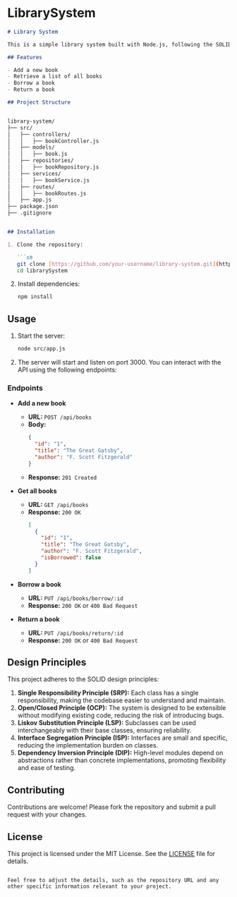 # LibrarySystem
```markdown
# Library System

This is a simple library system built with Node.js, following the SOLID design principles. It allows you to manage books in a library, including adding new books, retrieving a list of all books, borrowing books, and returning books.

## Features

- Add a new book
- Retrieve a list of all books
- Borrow a book
- Return a book

## Project Structure


library-system/
├── src/
│   ├── controllers/
│   │   ├── bookController.js
│   ├── models/
│   │   ├── book.js
│   ├── repositories/
│   │   ├── bookRepository.js
│   ├── services/
│   │   ├── bookService.js
│   ├── routes/
│   │   ├── bookRoutes.js
│   ├── app.js
├── package.json
├── .gitignore


## Installation

1. Clone the repository:

   ```sh
   git clone [https://github.com/your-username/library-system.git](https://github.com/Prajwal306/LibrarySystem)
   cd librarySystem
   ```

2. Install dependencies:

   ```sh
   npm install
   ```

## Usage

1. Start the server:

   ```sh
   node src/app.js
   ```

2. The server will start and listen on port 3000. You can interact with the API using the following endpoints:

### Endpoints

- **Add a new book**
  - **URL:** `POST /api/books`
  - **Body:**
    ```json
    {
      "id": "1",
      "title": "The Great Gatsby",
      "author": "F. Scott Fitzgerald"
    }
    ```
  - **Response:** `201 Created`

- **Get all books**
  - **URL:** `GET /api/books`
  - **Response:** `200 OK`
    ```json
    [
      {
        "id": "1",
        "title": "The Great Gatsby",
        "author": "F. Scott Fitzgerald",
        "isBorrowed": false
      }
    ]
    ```

- **Borrow a book**
  - **URL:** `PUT /api/books/borrow/:id`
  - **Response:** `200 OK` or `400 Bad Request`

- **Return a book**
  - **URL:** `PUT /api/books/return/:id`
  - **Response:** `200 OK` or `400 Bad Request`

## Design Principles

This project adheres to the SOLID design principles:

1. **Single Responsibility Principle (SRP):** Each class has a single responsibility, making the codebase easier to understand and maintain.
2. **Open/Closed Principle (OCP):** The system is designed to be extensible without modifying existing code, reducing the risk of introducing bugs.
3. **Liskov Substitution Principle (LSP):** Subclasses can be used interchangeably with their base classes, ensuring reliability.
4. **Interface Segregation Principle (ISP):** Interfaces are small and specific, reducing the implementation burden on classes.
5. **Dependency Inversion Principle (DIP):** High-level modules depend on abstractions rather than concrete implementations, promoting flexibility and ease of testing.

## Contributing

Contributions are welcome! Please fork the repository and submit a pull request with your changes.

## License

This project is licensed under the MIT License. See the [LICENSE](LICENSE) file for details.
```

Feel free to adjust the details, such as the repository URL and any other specific information relevant to your project.
